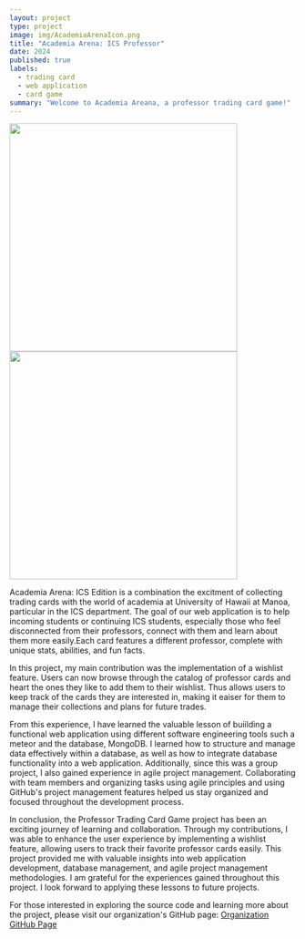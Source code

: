 ```yaml
---
layout: project
type: project
image: img/AcademiaArenaIcon.png
title: "Academia Arena: ICS Professor"
date: 2024
published: true
labels:
  - trading card
  - web application
  - card game 
summary: "Welcome to Academia Areana, a professor trading card game!"
---
```


<div class="text-center p-4">
  <img width="400px" src="https://academia-arena.github.io/images/LandingPage2.png" >
  <img width="400px" src="https://academia-arena.github.io/images/wishlist.png" >
</div>

Academia Arena: ICS Edition is a combination the excitment of collecting trading cards with the world of academia at University of Hawaii at Manoa, particular in the ICS department. The goal of our web application  is to help incoming students or continuing ICS students, especially those who feel disconnected from their professors, connect with them and learn about them more easily.Each card features a different professor, complete with unique stats, abilities, and fun facts.  

In this project, my main contribution was the implementation of a wishlist feature. Users can now browse through the catalog of professor cards and heart the ones they like to add them to their wishlist. Thus allows users to keep track of the cards they are interested in, making it eaiser for them to manage their collections and plans for future trades. 

From this experience, I have learned the valuable lesson of buiilding a functional web application using different software engineering tools such a meteor and the database, MongoDB. I learned how to structure and manage data effectively within a database, as well as how to integrate database functionality into a web application. Additionally, since this was a group project, I also gained experience in agile project management. Collaborating with team members and organizing tasks using agile principles and using GitHub's project management features helped us stay organized and focused throughout the development process.

In conclusion, the Professor Trading Card Game project has been an exciting journey of learning and collaboration. Through my contributions, I was able to enhance the user experience by implementing a wishlist feature, allowing users to track their favorite professor cards easily. This project provided me with valuable insights into web application development, database management, and agile project management methodologies. I am grateful for the experiences gained throughout this project. I look forward to applying these lessons to future projects. 

For those interested in exploring the source code and learning more about the project, please visit our organization's GitHub page: [Organization GitHub Page](https://academia-arena.github.io/)
